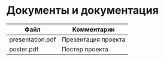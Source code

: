 # Документы и документация



Файл  | Комментарии
------------- | -------------
 presentation.pdf  | Презентация проекта
poster.pdf  |  Постер проекта
